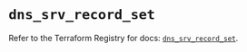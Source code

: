 # `dns_srv_record_set`

Refer to the Terraform Registry for docs: [`dns_srv_record_set`](https://registry.terraform.io/providers/hashicorp/dns/3.4.2/docs/resources/srv_record_set).
